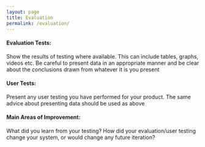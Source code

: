 ```yaml
---
layout: page
title: Evaluation
permalink: /evaluation/
---
```

#### Evaluation Tests: 
  Show the results of testing where available. This can include tables, graphs, videos etc. 
  Be careful to present data in an appropriate manner and be clear about the conclusions drawn from whatever it is you present

#### User Tests: 
  Present any user testing you have performed for your product. 
  The same advice about presenting data should be used as above

#### Main Areas of Improvement: 
  What did you learn from your testing? 
  How did your evaluation/user testing change your system, or would change any future iteration?